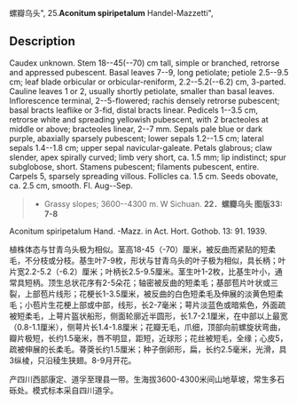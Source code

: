 螺瓣乌头",
25.**Aconitum spiripetalum** Handel-Mazzetti",

## Description
Caudex unknown. Stem 18--45(--70) cm tall, simple or branched, retrorse and appressed pubescent. Basal leaves 7--9, long petiolate; petiole 2.5--9.5 cm; leaf blade orbicular or orbicular-reniform, 2.2--5.2(--6.2) cm, 3-parted. Cauline leaves 1 or 2, usually shortly petiolate, smaller than basal leaves. Inflorescence terminal, 2--5-flowered; rachis densely retrorse pubescent; basal bracts leaflike or 3-fid, distal bracts linear. Pedicels 1--3.5 cm, retrorse white and spreading yellowish pubescent, with 2 bracteoles at middle or above; bracteoles linear, 2--7 mm. Sepals pale blue or dark purple, abaxially sparsely pubescent; lower sepals 1.2--1.5 cm; lateral sepals 1.4--1.8 cm; upper sepal navicular-galeate. Petals glabrous; claw slender, apex spirally curved; limb very short, ca. 1.5 mm; lip indistinct; spur subglobose, short. Stamens pubescent; filaments pubescent, entire. Carpels 5, sparsely spreading villous. Follicles ca. 1.5 cm. Seeds obovate, ca. 2.5 cm, smooth. Fl. Aug--Sep.

> * Grassy slopes; 3600--4300 m. W Sichuan.
**22．螺瓣乌头 图版33: 7-8**

Aconitum spiripetalum Hand. -Mazz. in Act. Hort. Gothob. 13: 91. 1939.

植株体态与甘青乌头极为相似。茎高18-45（-70）厘米，被反曲而紧贴的短柔毛，不分枝或分枝。基生叶7-9枚，形状与甘青乌头的叶子极为相似，具长柄；叶片宽2.2-5.2（-6.2）厘米；叶柄长2.5-9.5厘米。茎生叶1-2枚，比基生叶小，通常具短柄。顶生总状花序有2-5朵花；轴密被反曲的短柔毛；基部苞片叶状或三裂，上部苞片线形；花梗长1-3.5厘米，被反曲的白色短柔毛及伸展的淡黄色短柔毛；小苞片生花梗上部或中部，线形，长2-7毫米；萼片淡蓝色或暗紫色，外面疏被短柔毛，上萼片盔状船形，侧面轮廓近半圆形，长1.7-2.1厘米，在中部以上最宽（0.8-1.1厘米），侧萼片长1.4-1.8厘米；花瓣无毛，爪细，顶部向前螺旋状弯曲，瓣片极短，长约1.5毫米，唇不明显，距短，近球形；花丝被短毛，全缘；心皮5，疏被伸展的长柔毛。蓇葖长约1.5厘米；种子倒卵形，扁，长约2.5毫米，光滑，具3纵棱，只沿稜生狭翅。8-9月开花。

产四川西部康定、道孚至理县一带。生海拔3600-4300米间山地草坡，常生多石砾处。模式标本采自四川道孚。
